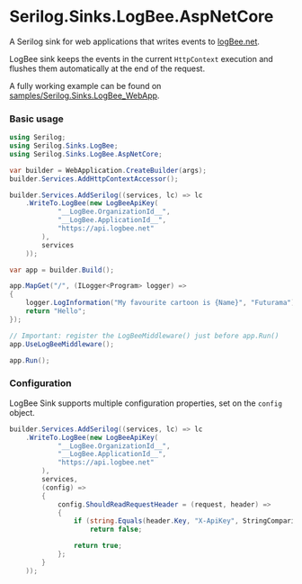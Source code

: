 # Serilog.Sinks.LogBee.AspNetCore

A Serilog sink for web applications that writes events to [logBee.net](https://logbee.net).

LogBee sink keeps the events in the current `HttpContext` execution and flushes them automatically at the end of the request.

A fully working example can be found on [samples/Serilog.Sinks.LogBee_WebApp](/samples/Serilog.Sinks.LogBee_WebApp/).

### Basic usage

```csharp
using Serilog;
using Serilog.Sinks.LogBee;
using Serilog.Sinks.LogBee.AspNetCore;

var builder = WebApplication.CreateBuilder(args);
builder.Services.AddHttpContextAccessor();

builder.Services.AddSerilog((services, lc) => lc
    .WriteTo.LogBee(new LogBeeApiKey(
            "__LogBee.OrganizationId__",
            "__LogBee.ApplicationId__",
            "https://api.logbee.net"
        ),
        services
    ));

var app = builder.Build();

app.MapGet("/", (ILogger<Program> logger) =>
{
    logger.LogInformation("My favourite cartoon is {Name}", "Futurama");
    return "Hello";
});

// Important: register the LogBeeMiddleware() just before app.Run()
app.UseLogBeeMiddleware();

app.Run();
```

### Configuration

LogBee Sink supports multiple configuration properties, set on the `config` object.

```csharp
builder.Services.AddSerilog((services, lc) => lc
    .WriteTo.LogBee(new LogBeeApiKey(
            "__LogBee.OrganizationId__",
            "__LogBee.ApplicationId__",
            "https://api.logbee.net"
        ),
        services,
        (config) =>
        {
            config.ShouldReadRequestHeader = (request, header) =>
            {
                if (string.Equals(header.Key, "X-ApiKey", StringComparison.OrdinalIgnoreCase))
                    return false;

                return true;
            };
        }
    ));
```
